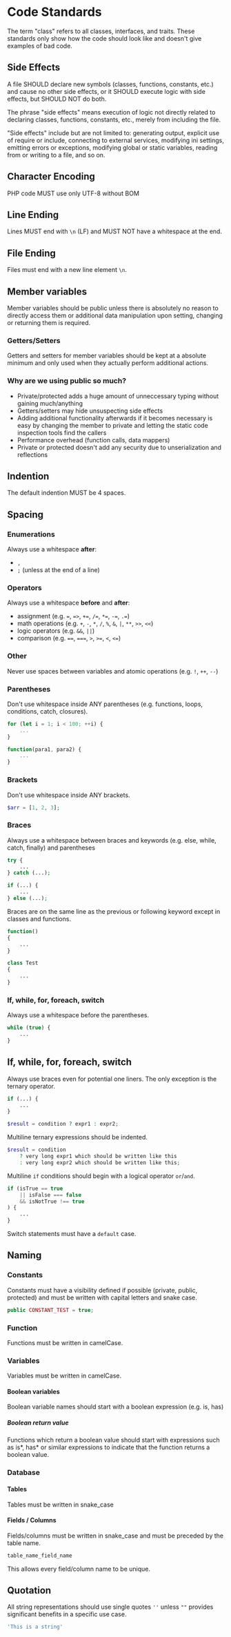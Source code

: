 # Code Standards

The term "class" refers to all classes, interfaces, and traits. These standards only show how the code should look like and doesn't give examples of bad code.

## Side Effects

A file SHOULD declare new symbols (classes, functions, constants, etc.) and cause no other side effects, or it SHOULD execute logic with side effects, but SHOULD NOT do both.

The phrase "side effects" means execution of logic not directly related to declaring classes, functions, constants, etc., merely from including the file.

"Side effects" include but are not limited to: generating output, explicit use of require or include, connecting to external services, modifying ini settings, emitting errors or exceptions, modifying global or static variables, reading from or writing to a file, and so on.

## Character Encoding

PHP code MUST use only UTF-8 without BOM

## Line Ending

Lines MUST end with `\n` (LF) and MUST NOT have a whitespace at the end.

## File Ending

Files must end with a new line element `\n`.

## Member variables

Member variables should be public unless there is absolutely no reason to directly access them or additional data manipulation upon setting, changing or returning them is required.

### Getters/Setters

Getters and setters for member variables should be kept at a absolute minimum and only used when they actually perform additional actions.

### Why are we using public so much?

* Private/protected adds a huge amount of unneccessary typing without gaining much/anything
* Getters/setters may hide unsuspecting side effects
* Adding additional functionality afterwards if it becomes necessary is easy by changing the member to private and letting the static code inspection tools find the callers
* Performance overhead (function calls, data mappers)
* Private or protected doesn't add any security due to unserialization and reflections

## Indention

The default indention MUST be 4 spaces.

## Spacing

### Enumerations

Always use a whitespace **after**:

* `,`
* `;` (unless at the end of a line)

### Operators

Always use a whitespace **before** and **after**:

* assignment (e.g. `=`, `=>`, `+=`, `/=`, `*=`, `-=`, `.=`)
* math operations (e.g. `+`, `-`, `*`, `/`, `%`, `&`, `|`, `**`, `>>`, `<<`)
* logic operators (e.g. `&&`, `||`)
* comparison (e.g. `==`, `===`, `>`, `>=`, `<`, `<=`)

### Other

Never use spaces between variables and atomic operations (e.g. `!`, `++`, `--`)

### Parentheses

Don't use whitespace inside ANY parentheses (e.g. functions, loops, conditions, catch, closures).

```js
for (let i = 1; i < 100; ++i) {
    ...
}
```

```js
function(para1, para2) {
    ...
}
```

### Brackets

Don't use whitespace inside ANY brackets.

```php
$arr = [1, 2, 3];
```

### Braces

Always use a whitespace between braces and keywords (e.g. else, while, catch, finally) and parentheses

```php
try {
    ...
} catch (...);
```

```php
if (...) {
    ...
} else (...);
```

Braces are on the same line as the previous or following keyword except in classes and functions.

```php
function()
{
    ...
}
```

```php
class Test
{
    ...
}
```

### If, while, for, foreach, switch

Always use a whitespace before the parentheses.

```php
while (true) {
    ...
}
```

## If, while, for, foreach, switch

Always use braces even for potential one liners. The only exception is the ternary operator.

```php
if (...) {
    ...
}
```

```php
$result = condition ? expr1 : expr2;
```

Multiline ternary expressions should be indented.


```php
$result = condition
    ? very long expr1 which should be written like this
    : very long expr2 which should be written like this;
```

Multiline `if` conditions should begin with a logical operator `or`/`and`.

```php
if (isTrue == true
    || isFalse === false
    && isNotTrue !== true
) {
    ...
}
```

Switch statements must have a `default` case.

## Naming

### Constants

Constants must have a visibility defined if possible (private, public, protected) and must be written with capital letters and snake case.

```php
public CONSTANT_TEST = true;
```

### Function

Functions must be written in camelCase.

### Variables

Variables must be written in camelCase.

#### Boolean variables

Boolean variable names should start with a boolean expression (e.g. is, has)

##### Boolean return value

Functions which return a boolean value should start with expressions such as is*, has* or similar expressions to indicate that the function returns a boolean value.

### Database

#### Tables

Tables must be written in snake_case

#### Fields / Columns

Fields/columns must be written in snake_case and must be preceded by the table name.

```sql
table_name_field_name
```

This allows every field/column name to be unique.

## Quotation

All string representations should use single quotes `''` unless `""` provides significant benefits in a specific use case.

```js
'This is a string'
```

